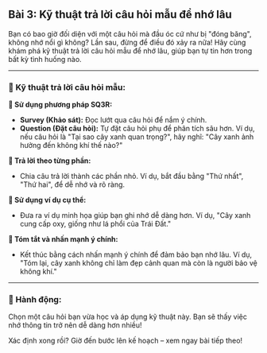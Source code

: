 ## Bài 3: Kỹ thuật trả lời câu hỏi mẫu để nhớ lâu

Bạn có bao giờ đối diện với một câu hỏi mà đầu óc cứ như bị "đóng băng", không nhớ nổi gì không? Lần sau, đừng để điều đó xảy ra nữa! Hãy cùng khám phá kỹ thuật trả lời câu hỏi mẫu để nhớ lâu, giúp bạn tự tin hơn trong bất kỳ tình huống nào.

---

### 📌 Kỹ thuật trả lời câu hỏi mẫu:

**🔹 Sử dụng phương pháp SQ3R:**

- **Survey (Khảo sát):** Đọc lướt qua câu hỏi để nắm ý chính.
- **Question (Đặt câu hỏi):** Tự đặt câu hỏi phụ để phân tích sâu hơn. Ví dụ, nếu câu hỏi là "Tại sao cây xanh quan trọng?", hãy nghĩ: "Cây xanh ảnh hưởng đến không khí thế nào?"

**🔹 Trả lời theo từng phần:**

- Chia câu trả lời thành các phần nhỏ. Ví dụ, bắt đầu bằng "Thứ nhất", "Thứ hai", để dễ nhớ và rõ ràng.

**🔹 Sử dụng ví dụ cụ thể:**

- Đưa ra ví dụ minh họa giúp bạn ghi nhớ dễ dàng hơn. Ví dụ, "Cây xanh cung cấp oxy, giống như lá phổi của Trái Đất."

**🔹 Tóm tắt và nhấn mạnh ý chính:**

- Kết thúc bằng cách nhấn mạnh ý chính để đảm bảo bạn nhớ lâu. Ví dụ, "Tóm lại, cây xanh không chỉ làm đẹp cảnh quan mà còn là người bảo vệ không khí."

---

### 🚀 Hành động:

Chọn một câu hỏi bạn vừa học và áp dụng kỹ thuật này. Bạn sẽ thấy việc nhớ thông tin trở nên dễ dàng hơn nhiều!

Xác định xong rồi? Giờ đến bước lên kế hoạch – xem ngay bài tiếp theo!